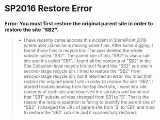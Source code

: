 # SP2016 Restore Error
### Error: You must first restore the original parent site in order to restore the site "SB2".

> - I have recently came accross this incident in SharePoint 2016 where user claims he is missing some files. 
After some digging, I found those files in recycle bin. The user deleted the whole subsite called "SB2". 
The parent site of this "SB2" is also a sub site and it's called "SB1". I found all the contents of "SB2" in the Site Collection level recycle bin but I found this "SB2" sub site in second-stage recycle bin.
I tried to restore the "SB2" from second-stage recycle bin, but it returned an error *You must first restore the original parent site in order to restore the site "SB2".*
I started troubleshooting from the top level site, I went into site contents of each site and observed the subsites and found out that "SB1" subsite url was changed from SB1 to "S".
That is the reason the restore operation is failing to identify the parent site of "SB2".
I changed the URL of parent site from 'S' to 'SB1' and tried to restore the 'SB2' sub site and it successfully restored.

